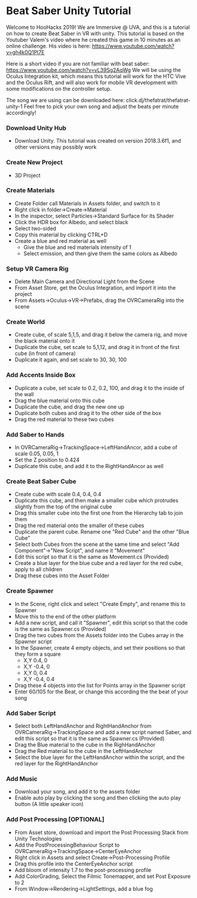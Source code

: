 # Beat Saber Unity Tutorial

Welcome to HooHacks 2019!
We are Immersive @ UVA, and this is a tutorial on how to create Beat Saber in VR with unity. This tutorial is based on the Youtuber Valem's video where he created this game in 10 minutes as an online challenge. His video is here: https://www.youtube.com/watch?v=gh4k0Q1Pl7E

Here is a short video if you are not familiar with beat saber: https://www.youtube.com/watch?v=vL39Sg2AqWg 
We will be using the Oculus Integration kit, which means this tutorial will work for the HTC Vive and the Oculus Rift, and will also work for mobile VR development with some modifications on the controller setup.

The song we are using can be downloaded here: click.dj/thefatrat/thefatrat-unity-1
Feel free to pick your own song and adjust the beats per minute accordingly!

### Download Unity Hub

* Download Unity. This tutorial was created on version 2018.3.6f1, and other versions may possibly work

### Create New Project

* 3D Project

### Create Materials

* Create Folder call Materials in Assets folder, and switch to it
* Right click in folder→Create→Material
* In the inspector, select Particles→Standard Surface for its Shader
* Click the HDR box for Albedo, and select black
* Select two-sided
* Copy this material by clicking CTRL+D
* Create a blue and red material as well
    * Give the blue and red materials intensity of 1
    * Select emission, and then give them the same colors as Albedo

### Setup VR Camera Rig

* Delete Main Camera and Directional Light from the Scene
* From Asset Store, get the Oculus Integration, and import it into the project
* From Assets→Oculus→VR→Prefabs, drag the OVRCameraRig into the scene

### Create World

* Create cube, of scale 5,1,5, and drag it below the camera rig, and move the black material onto it
* Duplicate the cube, set scale to 5,1,12, and drag it in front of the first cube (in front of camera)
* Duplicate it again, and set scale to 30, 30, 100

### Add Accents Inside Box

* Duplicate a cube, set scale to 0.2, 0.2, 100, and drag it to the inside of the wall
* Drag the blue material onto this cube
* Duplicate the cube, and drag the new one up
* Duplicate both cubes and drag it to the other side of the box
* Drag the red material to these two cubes

### Add Saber to Hands

* In OVRCameraRig→TrackingSpace→LeftHandAncor, add a cube of scale 0.05, 0.05, 1
* Set the Z position to 0.424
* Duplicate this cube, and add it to the RightHandAncor as well

### Create Beat Saber Cube

* Create cube with scale 0.4, 0.4, 0.4
* Duplicate this cube, and then make a smaller cube which protrudes slightly from the top of the original cube
* Drag this smaller cube into the first one from the Hierarchy tab to join them
* Drag the red material onto the smaller of these cubes
* Duplicate the parent cube. Rename one "Red Cube" and the other "Blue Cube"
* Select both Cubes from the scene at the same time and select "Add Component"→"New Script", and name it "Movement"
* Edit this script so that it is the same as Movement.cs (Provided)
* Create a blue layer for the blue cube and a red layer for the red cube, apply to all children
* Drag these cubes into the Asset Folder

### Create Spawner

* In the Scene, right click and select "Create Empty", and rename this to Spawner
* Move this to the end of the other platform
* Add a new script, and call it "Spawner", edit this script so that the code is the same as Spawner.cs (Provided)
* Drag the two cubes from the Assets folder into the Cubes array in the Spawner script
* In the Spawner, create 4 empty objects, and set their positions so that they form a  square
    * X,Y 0.4, 0
    * X,Y -0.4, 0
    * X,Y 0, 0.4
    * X,Y -0.4, 0.4
* Drag these 4 objects into the list for Points array in the Spawner script
* Enter 60/105 for the Beat, or change this according the the beat of your song

### Add Saber Script

* Select both LeftHandAnchor and RightHandAnchor from OVRCameraRig→TrackingSpace and add a new script named Saber, and edit this script so that it is the same as Spawner.cs (Provided)
* Drag the Blue material to the cube in the RighHandAnchor
* Drag the Red material to the cube in the LeftHandAnchor
* Select the blue layer for the LeftHandAnchor within the script, and the red layer for the RightHandAnchor

### Add Music

* Download your song, and add it to the assets folder
* Enable auto play by clicking the song and then clicking the auto play button (A little speaker icon)

### Add Post Processing [OPTIONAL]
* From Asset store, download and import the Post Processing Stack from Unity Technologies
* Add the PostProcessingBehaviour Script to OVRCameraRig→TrackingSpace→CenterEyeAnchor
* Right click in Assets and select Create→Post-Processing Profile
* Drag this profile into the CenterEyeAnchor script
* Add bloom of intensity 1.7 to the post-processing profile
* Add ColorGrading, Select the Filmic Tonemapper, and set Post Exposure to 2
* From Window→Rendering→LightSettings, add a blue fog